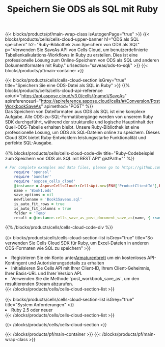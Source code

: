 ﻿---
title:  Speichern Sie ODS als SQL mit Ruby
description:  Verwendung von Aspose.Cells Cloud SDK für Ruby zum Speichern der ODS-Formatdatei als SQL-Formatdatei.
---
{{< blocks/products/pf/main-wrap-class isAutogenPage="true" >}}
{{< blocks/products/cells/cells-cloud-upper-banner h1="ODS als SQL speichern" h2="Ruby-Bibliothek zum Speichern von ODS als SQL" p="Verwenden Sie SaveAs API von Cells Cloud, um benutzerdefinierte Tabellenkalkulations-Workflows in Ruby zu erstellen. Dies ist eine professionelle Lösung zum Online-Speichern von ODS als SQL und anderen Dokumentformaten mit Ruby." urlsection="saveas/ods-to-sql/" >}}
{{< blocks/products/pf/main-container >}}

{{< blocks/products/cells/cells-cloud-section isGrey="true" title="Speichern Sie eine ODS-Datei als SQL in Ruby" >}}
{{% blocks/products/cells/cells-cloud-api-reference apiurl="https://api.aspose.cloud/v3.0/cells/{name}/SaveAs" apireferenceurl="https://apireference.aspose.cloud/cells/#/Conversion/PostWorkbookSaveAs" apimethod="POST" %}}
<br/>
Das Speichern von Dateiformaten aus ODS als SQL ist eine komplexe Aufgabe. Alle ODS-zu-SQL-Formatübergänge werden von unserem Ruby SDK durchgeführt, während der strukturelle und logische Hauptinhalt der Quell-ODS-Tabelle erhalten bleibt. Unsere Ruby-Bibliothek ist eine professionelle Lösung, um ODS als SQL-Dateien online zu speichern. Dieses Cloud SDK bietet Ruby-Entwicklern leistungsstarke Funktionalität und perfekte SQL-Ausgabe.
<br/>
<br/>
{{% blocks/products/cells/cells-cloud-code-div title="Ruby-Codebeispiel zum Speichern von ODS als SQL mit REST API" gistPath="" %}}
  
```ruby
# For complete examples and data files, please go to https://github.com/aspose-cells-cloud/aspose-cells-cloud-ruby/
    require 'openssl'
    require 'bundler'
    require 'aspose_cells_cloud'
    @instance = AsposeCellsCloud::CellsApi.new(ENV['ProductClientId'],ENV['ProductClientSecret'])
    name = 'Book1.ods'
    save_options = nil
    newfilename = 'Book1Saveas.sql'
    is_auto_fit_rows = true
    is_auto_fit_columns = true
    folder = 'Temp'
    result = @instance.cells_save_as_post_document_save_as(name, { :save_options=>save_options, :newfilename=>(folder+"/"+newfilename), :is_auto_fit_rows=>is_auto_fit_rows, :is_auto_fit_columns=>is_auto_fit_columns, :folder=>folder})
```
  
{{% /blocks/products/cells/cells-cloud-code-div %}}
<br/>
<br/>
{{< blocks/products/cells/cells-cloud-section-list isGrey="true" title="So verwenden Sie Cells Cloud SDK für Ruby, um Excel-Dateien in anderen ODS-Formaten wie SQL zu speichern" >}}
<li> Registrieren Sie ein Konto unter<a href="https://dashboard.aspose.cloud/">Armaturenbrett</a> um ein kostenloses API-Kontingent und Autorisierungsdetails zu erhalten</li>
<li>Initialisieren Sie Cells API mit Ihrer Client-ID, Ihrem Client-Geheimnis, Ihrer Basis-URL und Ihrer Version API.</li>
<li>Verwenden Sie die Methode `post_workbook_save_as`, um den resultierenden Stream abzurufen.</li>
{{< /blocks/products/cells/cells-cloud-section-list >}}
<br/>
<br/>
{{< blocks/products/cells/cells-cloud-section-list isGrey="true" title="System Anforderungen" >}}
<li>Ruby 2.5 oder neuer</li>
{{< /blocks/products/cells/cells-cloud-section-list >}}

{{< /blocks/products/cells/cells-cloud-section >}}

{{< /blocks/products/pf/main-container >}}
{{< /blocks/products/pf/main-wrap-class >}}
